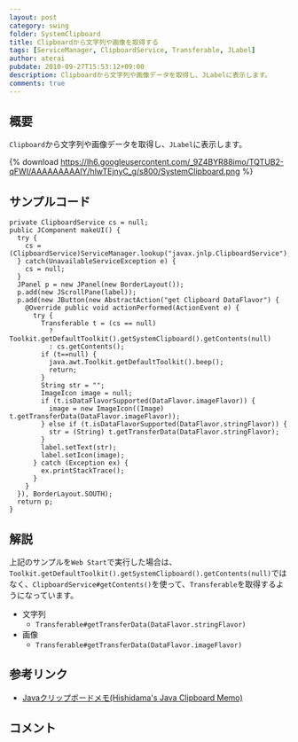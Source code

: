 ```yaml
---
layout: post
category: swing
folder: SystemClipboard
title: Clipboardから文字列や画像を取得する
tags: [ServiceManager, ClipboardService, Transferable, JLabel]
author: aterai
pubdate: 2010-09-27T15:53:12+09:00
description: Clipboardから文字列や画像データを取得し、JLabelに表示します。
comments: true
---
```

## 概要
`Clipboard`から文字列や画像データを取得し、`JLabel`に表示します。

{% download https://lh6.googleusercontent.com/_9Z4BYR88imo/TQTUB2-qFWI/AAAAAAAAAlY/hlwTEjnyC_g/s800/SystemClipboard.png %}

## サンプルコード
<pre class="prettyprint"><code>private ClipboardService cs = null;
public JComponent makeUI() {
  try {
    cs = (ClipboardService)ServiceManager.lookup("javax.jnlp.ClipboardService");
  } catch(UnavailableServiceException e) {
    cs = null;
  }
  JPanel p = new JPanel(new BorderLayout());
  p.add(new JScrollPane(label));
  p.add(new JButton(new AbstractAction("get Clipboard DataFlavor") {
    @Override public void actionPerformed(ActionEvent e) {
      try {
        Transferable t = (cs == null)
          ? Toolkit.getDefaultToolkit().getSystemClipboard().getContents(null)
          : cs.getContents();
        if (t==null) {
          java.awt.Toolkit.getDefaultToolkit().beep();
          return;
        }
        String str = "";
        ImageIcon image = null;
        if (t.isDataFlavorSupported(DataFlavor.imageFlavor)) {
          image = new ImageIcon((Image) t.getTransferData(DataFlavor.imageFlavor));
        } else if (t.isDataFlavorSupported(DataFlavor.stringFlavor)) {
          str = (String) t.getTransferData(DataFlavor.stringFlavor);
        }
        label.setText(str);
        label.setIcon(image);
      } catch (Exception ex) {
        ex.printStackTrace();
      }
    }
  }), BorderLayout.SOUTH);
  return p;
}
</code></pre>

## 解説
上記のサンプルを`Web Start`で実行した場合は、`Toolkit.getDefaultToolkit().getSystemClipboard().getContents(null)`ではなく、`ClipboardService#getContents()`を使って、`Transferable`を取得するようになっています。

- 文字列
    - `Transferable#getTransferData(DataFlavor.stringFlavor)`
- 画像
    - `Transferable#getTransferData(DataFlavor.imageFlavor)`

<!-- dummy comment line for breaking list -->

## 参考リンク
- [Javaクリップボードメモ(Hishidama's Java Clipboard Memo)](http://www.ne.jp/asahi/hishidama/home/tech/java/clipboard.html)

<!-- dummy comment line for breaking list -->

## コメント
